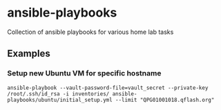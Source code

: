 # ansible-playbooks
Collection of ansible playbooks for various home lab tasks


## Examples

### Setup new Ubuntu VM for specific hostname
```
ansible-playbook --vault-password-file=vault_secret --private-key /root/.ssh/id_rsa -i inventories/ ansible-playbooks/ubuntu/initial_setup.yml --limit "QPG01001018.qflash.org"
```

